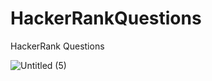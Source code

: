 # HackerRankQuestions
HackerRank Questions

![Untitled (5)](https://github.com/lxmn22nov/HackerRankQuestions/assets/126524753/9f3ae19b-bdd4-406b-8a04-7bf80e78f926)
